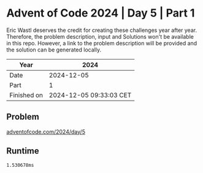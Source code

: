 # Advent of Code 2024 | Day 5 | Part 1

Eric Wastl deserves the credit for creating these challenges year after year. Therefore, the problem description, input and Solutions won't be available in this repo.
However, a link to the problem description will be provided and the solution can be generated locally.

| Year        | 2024                    |
|-------------|-------------------------|
| Date        | 2024-12-05              |
| Part        | 1                       |
| Finished on | 2024-12-05 09:33:03 CET |

## Problem

[adventofcode.com/2024/day/5](https://adventofcode.com/2024/day/5)

## Runtime

```
1.530678ms
```
